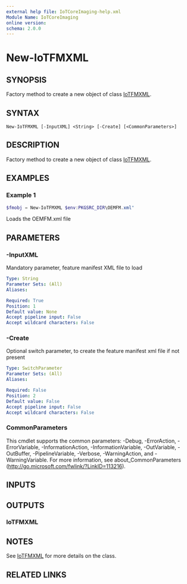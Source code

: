 ```yaml
---
external help file: IoTCoreImaging-help.xml
Module Name: IoTCoreImaging
online version:
schema: 2.0.0
---
```


# New-IoTFMXML

## SYNOPSIS
Factory method to create a new object of class [IoTFMXML](Classes/IoTFMXML.md).

## SYNTAX

```
New-IoTFMXML [-InputXML] <String> [-Create] [<CommonParameters>]
```

## DESCRIPTION
Factory method to create a new object of class [IoTFMXML](Classes/IoTFMXML.md).

## EXAMPLES

### Example 1
```Powershell
$fmobj = New-IoTFMXML $env:PKGSRC_DIR\OEMFM.xml"
```

Loads the OEMFM.xml file

## PARAMETERS

### -InputXML
Mandatory parameter, feature manifest XML file to load

```yaml
Type: String
Parameter Sets: (All)
Aliases:

Required: True
Position: 1
Default value: None
Accept pipeline input: False
Accept wildcard characters: False
```

### -Create
Optional switch parameter, to create the feature manifest xml file if not present

```yaml
Type: SwitchParameter
Parameter Sets: (All)
Aliases:

Required: False
Position: 2
Default value: False
Accept pipeline input: False
Accept wildcard characters: False
```

### CommonParameters
This cmdlet supports the common parameters: -Debug, -ErrorAction, -ErrorVariable, -InformationAction, -InformationVariable, -OutVariable, -OutBuffer, -PipelineVariable, -Verbose, -WarningAction, and -WarningVariable. For more information, see about_CommonParameters (http://go.microsoft.com/fwlink/?LinkID=113216).

## INPUTS

## OUTPUTS

### IoTFMXML

## NOTES
See [IoTFMXML](Classes/IoTFMXML.md) for more details on the class.

## RELATED LINKS
